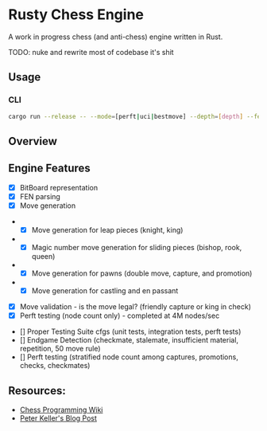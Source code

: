# Rusty Chess Engine

A work in progress chess (and anti-chess) engine written in Rust.

TODO: nuke and rewrite most of codebase it's shit

## Usage

### CLI

```bash
cargo run --release -- --mode=[perft|uci|bestmove] --depth=[depth] --fen="[fen]"
```

## Overview

## Engine Features

- [x] BitBoard representation
- [x] FEN parsing
- [x] Move generation
- - [x] Move generation for leap pieces (knight, king)
- - [x] Magic number move generation for sliding pieces (bishop, rook, queen)
- - [x] Move generation for pawns (double move, capture, and promotion)
- - [x] Move generation for castling and en passant
- [x] Move validation - is the move legal? (friendly capture or king in check)
- [x] Perft testing (node count only) - completed at 4M nodes/sec
- [] Proper Testing Suite cfgs (unit tests, integration tests, perft tests)
- [] Endgame Detection (checkmate, stalemate, insufficient material, repetition, 50 move rule)
- [] Perft testing (stratified node count among captures, promotions, checks, checkmates)

## Resources:

- [Chess Programming Wiki](https://www.chessprogramming.org/Main_Page)
- [Peter Keller's Blog Post](https://pages.cs.wisc.edu/~psilord/blog/data/chess-pages/)
